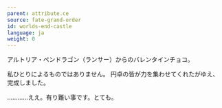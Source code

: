 ```yaml
---
parent: attribute.ce
source: fate-grand-order
id: worlds-end-castle
language: ja
weight: 0
---
```


アルトリア・ペンドラゴン（ランサー）からのバレンタインチョコ。

私ひとりによるものではありません。
円卓の皆が力を集わせてくれたがゆえ、完成しました。

…………ええ。有り難い事です。とても。
